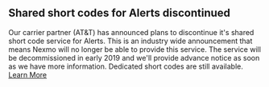 <div class="Vlt-callout Vlt-callout--critical" >
  <i></i>
  <div class="Vlt-callout__content">
  <h2 id="discontinued">Shared short codes for Alerts discontinued</h2>
<p>Our carrier partner (AT&T) has announced plans to discontinue it's shared short code service for Alerts. This is an industry wide announcement that means Nexmo will no longer be able to provide this service. The service will be decommissioned in early 2019 and we'll provide advance notice as soon as we have more information. Dedicated short codes are still available.
<a href="https://help.nexmo.com/hc/en-us/articles/115013144287-Short-codes-Features-Overview">Learn More</a></p>
  </div>
</div>


